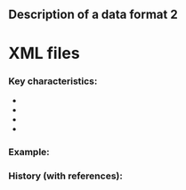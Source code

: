 ## Description of a data format 2 
# **XML files**

### Key characteristics: 
*
*
*
*


### Example:

### History (with references): 


